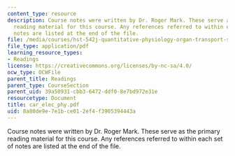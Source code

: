 ```yaml
---
content_type: resource
description: Course notes were written by Dr. Roger Mark. These serve as the primary
  reading material for this course. Any references referred to within each set of
  notes are listed at the end of the file.
file: /media/courses/hst-542j-quantitative-physiology-organ-transport-systems-spring-2004/8a80de9e7e1bce012ef4f3905394443a_car_elec_phy.pdf
file_type: application/pdf
learning_resource_types:
- Readings
license: https://creativecommons.org/licenses/by-nc-sa/4.0/
ocw_type: OCWFile
parent_title: Readings
parent_type: CourseSection
parent_uid: 39a50931-cbb3-6472-ddf0-8e7bd972e31e
resourcetype: Document
title: car_elec_phy.pdf
uid: 8a80de9e-7e1b-ce01-2ef4-f3905394443a
---
```

Course notes were written by Dr. Roger Mark. These serve as the primary reading material for this course. Any references referred to within each set of notes are listed at the end of the file.